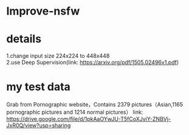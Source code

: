 # Improve-nsfw

# details
1.change input size 224x224 to 448x448 <br>
2.use Deep Supervision(link:  https://arxiv.org/pdf/1505.02496v1.pdf)  

# my test data 
Grab from Pornographic website，Contains 2379 pictures（Asian,1165 pornographic pictures and 1214 normal pictures）
link: https://drive.google.com/file/d/1pkAaOYwJU-T5fCoXJviY-ZNBVj-JxR0Q/view?usp=sharing




